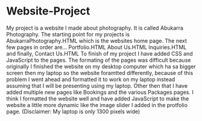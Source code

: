 # Website-Project
My project is a website I made about photography.
It is called Abukarra Photography.
The starting point for my projects is AbukarraPhotography.HTML which is the websites home page.
The next few pages in order are...
Portfolio.HTML
About Us.HTML
Inquiries.HTML
and finally, Contact Us.HTML
To finish of my project I have added CSS and JavaScript to the pages.
The formating of the pages was difficult because originally I finished the website on my desktop computer which ha sa bigger screen then my laptop so the website foramtted differently, because of this problem I went ahead and formatted it to work on my laptop instead assuming that I will be presenting using my laptop. Other then that I have added multiple new pages like Bookings and the various Packages pages. I think I formatted the website well and have added JavaScript to make the website a little more dynamic like the image slider I added in the protfolio page. 
(Disclaimer: My laptop is only 1300 pixels wide)
